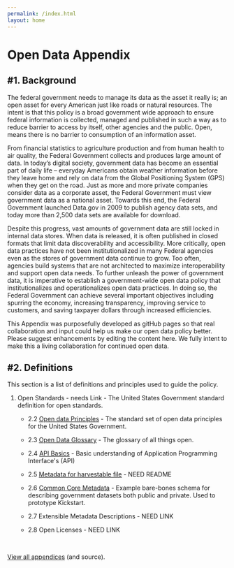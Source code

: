 ```yaml
---
permalink: /index.html
layout: home
---
```



Open Data Appendix
==================


#1. Background
-------------

The federal government needs to  manage its data as the asset it really is; an open asset for every American just like roads or natural resources. The intent is that this policy is a broad government wide approach to ensure federal information is collected, managed and published in such a way as to reduce barrier to access by itself, other agencies and the public.  Open, means there is no barrier to consumption of an information asset.  

From financial statistics to agriculture production and from human health to air quality, the Federal Government collects and produces large amount of data.  In today’s digital society, government data has become an essential part of daily life – everyday Americans obtain weather information before they leave home and rely on data from the Global Positioning System (GPS) when they get on the road.  Just as more and more private companies consider data as a corporate asset, the Federal Government must view government data as a national asset.  Towards this end, the Federal Government launched Data.gov in 2009 to publish agency data sets, and today more than 2,500 data sets are available for download.

Despite this progress, vast amounts of government data are still locked in internal data stores. When data is released, it is often published in closed formats that limit data discoverability and accessibility.  More critically, open data practices have not been institutionalized in many Federal agencies even as the stores of government data continue to grow.  Too often, agencies build systems that are not architected to maximize interoperability and support open data needs.  To further unleash the power of government data, it is imperative to establish a government-wide open data policy that institutionalizes and operationalizes open data practices.  In doing so, the Federal Government can achieve several important objectives including spurring the economy, increasing transparency, improving service to customers, and saving taxpayer dollars through increased efficiencies.

This Appendix was purposefully developed as gitHub pages so that real collaboration and input could help us make our open data policy better.  Please suggest enhancements by editing the content here.  We fully intent to make this a living collaboration for continued open data.


#2. Definitions
---------------
This section is a list of definitions and principles used to guide the policy.
1. Open Standards - needs Link - The United States Government standard definition for open standards.

	* 2.2 [Open data Principles](http://project-open-data.github.com/open-data-principles/) - The standard set of open data principles for the United States Government.

	* 2.3 [Open Data Glossary](http://project-open-data.github.com/glossary/) - The glossary of all things open.
	
	* 2.4 [API Basics](http://project-open-data.github.com/api-basics/) - Basic understanding of Application Programming Interface's (API)
	
	* 2.5 [Metadata for harvestable file](https://github.com/project-open-data/vocab.data.gov) - NEED README
	
	* 2.6 [Common Core Metadata](https://github.com/project-open-data/dataset-schema) - Example bare-bones schema for describing government datasets both public and private. Used to prototype Kickstart.
	
	* 2.7 Extensible Metadata Descriptions - NEED LINK
	
	* 2.8 Open Licenses - NEED LINK

<ul id="github-widget" data-type="repos" data-org="project-open-data" data-limit="100">&nbsp;</ul>

<a href="http://github.com/project-open-data/">View all appendices</a> (and source).
